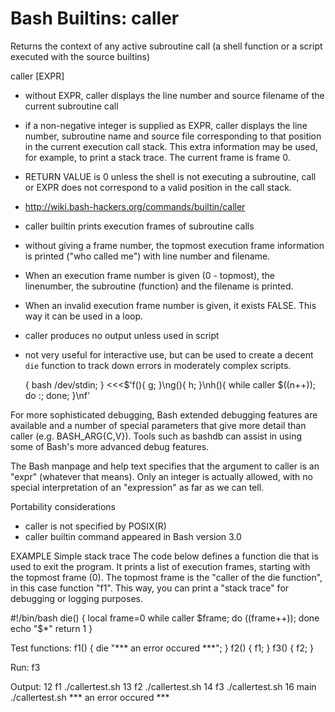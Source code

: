 # Bash Builtins: caller

Returns the context of any active subroutine call (a shell function or a script executed with the source builtins)

caller [EXPR]

- without EXPR, caller displays the line number and source filename of the current subroutine call
- if a non-negative integer is supplied as EXPR, caller displays the line number, subroutine name and source file corresponding to that position in the current execution call stack. This extra information may be used, for example, to print a stack trace. The current frame is frame 0. 
- RETURN VALUE is 0 unless the shell is not executing a subroutine, call or EXPR does not correspond to a valid position in the call stack.
- http://wiki.bash-hackers.org/commands/builtin/caller 


- caller builtin prints execution frames of subroutine calls
- without giving a frame number, the topmost execution frame information is printed ("who called me") with line number and filename.
- When an execution frame number is given (0 - topmost), the linenumber,
  the subroutine (function) and the filename is printed. 
- When an invalid execution frame number is given, it exists FALSE. 
  This way it can be used in a loop.
- caller produces no output unless used in script
- not very useful for interactive use, but can be used to create a decent
  `die` function to track down errors in moderately complex scripts. 

    { bash /dev/stdin; } <<<$'f(){ g; }\ng(){ h; }\nh(){ while caller $((n++)); do :; done; }\nf'


For more sophisticated debugging, Bash extended debugging features are available and 
a number of special parameters that give more detail than caller (e.g. BASH_ARG{C,V}). 
Tools such as bashdb can assist in using some of Bash's more advanced debug features.

The Bash manpage and help text specifies that the argument to caller is an "expr" (whatever that means). 
Only an integer is actually allowed, with no special interpretation of an "expression" as far as we can tell.

Portability considerations
* caller is not specified by POSIX(R)
* caller builtin command appeared in Bash version 3.0


EXAMPLE
Simple stack trace
The code below defines a function die that is used to exit the program. 
It prints a list of execution frames, starting with the topmost frame (0).
The topmost frame is the "caller of the die function", in this case function "f1".
This way, you can print a "stack trace" for debugging or logging purposes.

#!/bin/bash
die() {
  local frame=0
  while caller $frame; do
    ((frame++));
  done
  echo "$*"
  return 1
}

Test functions:
f1() { die "*** an error occured ***"; }
f2() { f1; }
f3() { f2; }

Run:
f3

Output:
12 f1 ./callertest.sh
13 f2 ./callertest.sh
14 f3 ./callertest.sh
16 main ./callertest.sh
*** an error occured ***



